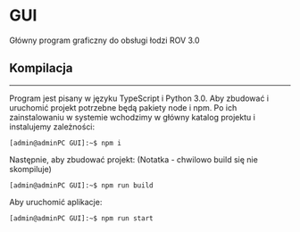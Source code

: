 # GUI
Główny program graficzny do obsługi łodzi ROV 3.0

## Kompilacja
--------------
Program jest pisany w języku TypeScript i Python 3.0. Aby zbudować i uruchomić projekt potrzebne będą pakiety node i npm. Po ich zainstalowaniu w systemie wchodzimy w główny katalog projektu i instalujemy zależności: 
```console
[admin@adminPC GUI]:~$ npm i
```

Następnie, aby zbudować projekt: (Notatka - chwilowo build się nie skompiluje)
```console
[admin@adminPC GUI]:~$ npm run build
```

Aby uruchomić aplikacje:
```console
[admin@adminPC GUI]:~$ npm run start
```
